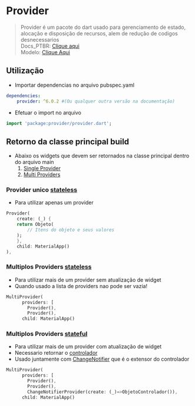 # Provider
>Provider é um pacote do dart usado para gerenciamento de estado, alocação e disposição de recursos, alem de redução de codigos desnecessarios<br>
Docs_PTBR: [Clique aqui](https://github.com/rrousselGit/provider/blob/master/resources/translations/pt_br/README.md)<br>
Modelo: [Clique Aqui](../Flutter/Principais/Provider_Modelo.md)
## Utilização
- Importar dependencias no arquivo pubspec.yaml
```yaml
dependencies:
    provider: ^6.0.2 #(Ou qualquer outra versão na documentação)
```
- Efetuar o import no arquivo
```dart
import 'package:provider/provider.dart';
```
## Retorno da classe principal build
- Abaixo os widgets que devem ser retornados na classe principal dentro do arquivo main
  1. [Single Provider](./Provider.md#provider-unico-statelessflutterfundamentosmdtipos-basicos-widgets)
  2. [Multi Providers](./Provider.md#multiplos-providers-statefulflutterfundamentosmdtipos-basicos-widgets)
### Provider unico [stateless](../Flutter/Fundamentos.md#tipos-basicos-widgets)
- Para utilizar apenas um provider
```dart
Provider(
    create: (_) {
    return Objeto(
        // Itens do objeto e seus valores
    );
    },
    child: MaterialApp()
),
```
### Multiplos Providers [stateless](../Flutter/Fundamentos.md#tipos-basicos-widgets)
- Para utilizar mais de um provider sem atualização de widget
- Quando usado a lista de providers nao pode ser vazia!
```dart
MultiProvider(
      providers: [
        Provider(),
        Provider(),
      child: MaterialApp()
```
### Multiplos Providers [stateful](../Flutter/Fundamentos.md#tipos-basicos-widgets)
- Para utilizar mais de um provider com atualização de widget
- Necessario retornar o [controlador](../Flutter/Principais/Provider_Modelo.md)
- Usado juntamente com [ChangeNotifier](../Flutter/Principais/Gerenciamento_estado_ChanceNotifier.md) que é o extensor do controlador
```dart
MultiProvider(
      providers: [
        Provider(),
        Provider(),
        ChangeNotifierProvider(create: (_)=>ObjetoControlador()),
      child: MaterialApp()
```